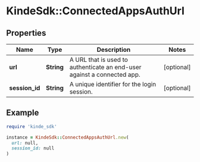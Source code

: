 # KindeSdk::ConnectedAppsAuthUrl

## Properties

| Name | Type | Description | Notes |
| ---- | ---- | ----------- | ----- |
| **url** | **String** | A URL that is used to authenticate an end-user against a connected app. | [optional] |
| **session_id** | **String** | A unique identifier for the login session. | [optional] |

## Example

```ruby
require 'kinde_sdk'

instance = KindeSdk::ConnectedAppsAuthUrl.new(
  url: null,
  session_id: null
)
```

